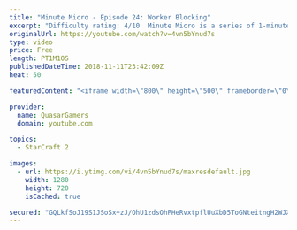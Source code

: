 ```yaml
---
title: "Minute Micro - Episode 24: Worker Blocking"
excerpt: "Difficulty rating: 4/10  Minute Micro is a series of 1-minute videos explaining how to perform common micro techniques. This episode is on holding a wall with a worker.  twitch.tv/Quasarprintf"
originalUrl: https://youtube.com/watch?v=4vn5bYnud7s
type: video
price: Free
length: PT1M10S
publishedDateTime: 2018-11-11T23:42:09Z
heat: 50

featuredContent: "<iframe width=\"800\" height=\"500\" frameborder=\"0\" src=\"https://www.youtube.com/embed/4vn5bYnud7s\" allow=\"accelerometer; autoplay; encrypted-media; gyroscope; picture-in-picture\" allowfullscreen></iframe>"

provider:
  name: QuasarGamers
  domain: youtube.com

topics:
  - StarCraft 2

images:
  - url: https://i.ytimg.com/vi/4vn5bYnud7s/maxresdefault.jpg
    width: 1280
    height: 720
    isCached: true

secured: "GQLkfSoJ19S1JSoSx+zJ/OhU1zdsOhPHeRvxtpflUuXbD5ToGNteitngH2WJXgxfnRateg7RrVHa/P+RcKc6mQOCG+MVk3PoHJUuJuuOHnU1M6YRsFLPhKIOzQJQhvPMnXvAybj/Gr/qw2SNEgbjC0zFlE2yQXSgg/su44fpTfqzBZ5cOuGhr57ruL/pPZvcB17XeqGttUsXMaBN4VcV7fJQGhkGDa03jSuVyoniDQxW2gPvopXB7j1mR4VC9xGBJiID0kIfxIRQCcsRz33hUT7LUc/ctOIeCKsl0kTIldVreDryXxqQNkp3EEOr3B0GQBm5HvxwogrXSLcYHmhgReVpptelUIzi4bYYi14cqyK0ImdioTEBuR0Xgma/ggDo5htULvMuah+KfELclGOz/uaaFg6bMn2qNyqnmlNp2SI=;gEbzWiPn7R3wHSLlbVxUfg=="
---
```


